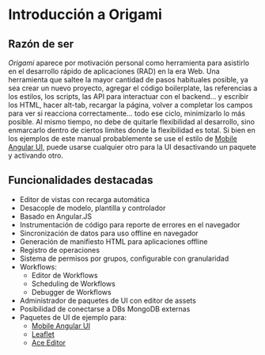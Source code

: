 Introducción a Origami
======================

Razón de ser
------------

_Origami_ aparece por motivación personal como herramienta para asistirlo en el desarrollo rápido de aplicaciones (RAD) en la era Web.
Una herramienta que saltee la mayor cantidad de pasos habituales posible, ya sea crear un nuevo proyecto, agregar el código boilerplate, las referencias a los estilos, los scripts, las API para interactuar con el backend... y escribir los HTML, hacer alt-tab, recargar la página, volver a completar los campos para ver si reacciona correctamente... todo ese ciclo, minimizarlo lo más posible.
Al mismo tiempo, no debe de quitarle flexibilidad al desarrollo, sino enmarcarlo dentro de ciertos límites donde la flexibilidad es total. Si bien en los ejemplos de este manual probablemente se use el estilo de [Mobile Angular UI](http://mobileangularui.com/), puede usarse cualquier otro para la UI desactivando un paquete y activando otro.

Funcionalidades destacadas
--------------------------

 - Editor de vistas con recarga automática
 - Desacople de modelo, plantilla y controlador
 - Basado en Angular.JS
 - Instrumentación de código para reporte de errores en el navegador
 - Sincronización de datos para uso offline en navegador
 - Generación de manifiesto HTML para aplicaciones offline
 - Registro de operaciones
 - Sistema de permisos por grupos, configurable con granularidad
 - Workflows:
   - Editor de Workflows
   - Scheduling de Workflows
   - Debugger de Workflows
 - Administrador de paquetes de UI con editor de assets
 - Posibilidad de conectarse a DBs MongoDB externas
 - Paquetes de UI de ejemplo para:
   - [Mobile Angular UI](http://mobileangularui.com)
   - [Leaflet](http://leafletjs.com)
   - [Ace Editor](http://ace.c9.io)
 
